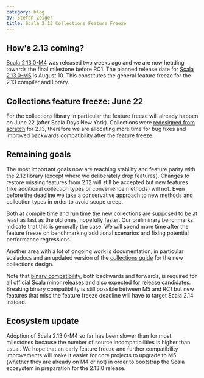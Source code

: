```yaml
---
category: blog
by: Stefan Zeiger
title: Scala 2.13 Collections Feature Freeze
---
```


## How's 2.13 coming?

[Scala 2.13.0-M4](https://www.scala-lang.org/news/2.13.0-M4) was released two weeks ago and we are now heading towards the final milestone before RC1. The planned release date for [Scala 2.13.0-M5](https://github.com/scala/scala/milestone/74) is August 10. This constitutes the general feature freeze for the 2.13 compiler and library.

## Collections feature freeze: June 22

For the collections library in particular the feature freeze will already happen on June 22 (after Scala Days New York). Collections were [redesigned from scratch](https://www.scala-lang.org/blog/2017/02/28/collections-rework.html) for 2.13, therefore we are allocating more time for bug fixes and improved backwards compatibility after the feature freeze.

## Remaining goals

The most important goals now are reaching stability and feature parity with the 2.12 library (except where we deliberately drop features). Changes to restore missing features from 2.12 will still be accepted but new features (like additional collection types or convenience methods) will not. Even before the deadline we take a conservative approach to new methods and collection types in order to avoid scope creep.

Both at compile time and run time the new collections are supposed to be at least as fast as the old ones, hopefully faster. Our preliminary benchmarks indicate that this is generally the case. We will spend more time after the feature freeze on benchmarking additional scenarios and fixing potential performance regressions.

Another area with a lot of ongoing work is documentation, in particular scaladocs and an updated version of the [collections guide](https://docs.scala-lang.org/overviews/collections/introduction.html) for the new collections design.

Note that [binary compatibility](https://docs.scala-lang.org/overviews/core/binary-compatibility-of-scala-releases.html), both backwards and forwards, is required for all official Scala minor releases and also expected for release candidates. Breaking binary compatibility is still possible between M5 and RC1 but new features that miss the feature freeze deadline will have to target Scala 2.14 instead.

## Ecosystem update

Adoption of Scala 2.13.0-M4 so far has been slower than for most milestones because the number of source incompatibilities is higher than usual. We hope that an early feature freeze and further compatibility improvements will make it easier for core projects to upgrade to M5 (whether they are already on M4 or not) in order to bootstrap the Scala ecosystem in preparation for the 2.13.0 release.
